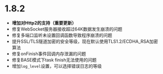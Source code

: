 # 1.8.2

* __增加对Http2的支持（重要更新）__
* 修复WebSocket服务器接收超过64K数据发生崩溃的问题
* 修复多端口监听未设置回调函数导致程序崩溃的问题
* 提升SSL/TLS隧道加密的安全等级，现在默认使用TLS1.2/ECDHA_RSA加密算法
* 修复onFinish事件回调内存泄漏的问题
* 修复BASE模式下task finish无法使用的问题
* 增加`log_level`设置，可以选择错误日志的等级

